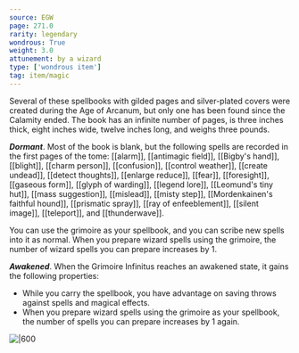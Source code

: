 ```yaml
---
source: EGW
page: 271.0
rarity: legendary
wondrous: True
weight: 3.0
attunement: by a wizard
type: ['wondrous item']
tag: item/magic
---
```


Several of these spellbooks with gilded pages and silver-plated covers were created during the Age of Arcanum, but only one has been found since the Calamity ended. The book has an infinite number of pages, is three inches thick, eight inches wide, twelve inches long, and weighs three pounds.

**_Dormant_**. Most of the book is blank, but the following spells are recorded in the first pages of the tome: [[alarm]], [[antimagic field]], [[Bigby's hand]], [[blight]], [[charm person]], [[confusion]], [[control weather]], [[create undead]], [[detect thoughts]], [[enlarge reduce]], [[fear]], [[foresight]], [[gaseous form]], [[glyph of warding]], [[legend lore]], [[Leomund's tiny hut]], [[mass suggestion]], [[mislead]], [[misty step]], [[Mordenkainen's faithful hound]], [[prismatic spray]], [[ray of enfeeblement]], [[silent image]], [[teleport]], and [[thunderwave]].

You can use the grimoire as your spellbook, and you can scribe new spells into it as normal. When you prepare wizard spells using the grimoire, the number of wizard spells you can prepare increases by 1.

**_Awakened_**. When the Grimoire Infinitus reaches an awakened state, it gains the following properties:

- While you carry the spellbook, you have advantage on saving throws against spells and magical effects.
- When you prepare wizard spells using the grimoire as your spellbook, the number of spells you can prepare increases by 1 again.


![|600]()